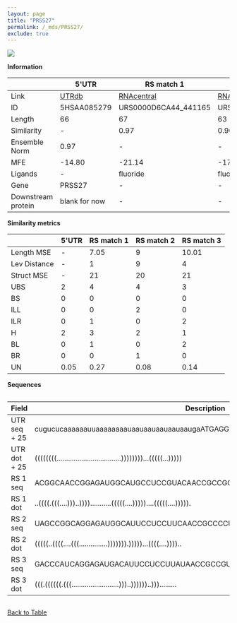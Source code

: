 ```yaml
---
layout: page
title: "PRSS27"
permalink: /_mds/PRSS27/
exclude: true
---
```




![](../../alns_9.28.22/aln_5HSAA085279_1.000.png?raw=true)


**Information**

| | 5'UTR       | RS match 1   | RS match 2  | RS match 3 |
| ---- | ----------- | ----------- | ----------- | ----------- |
| Link | <a href="http://utrdb.ba.itb.cnr.it/getutr/5HSAA085279/1" target="_blank" rel="noopener noreferrer">UTRdb</a>   | <a href="https://rnacentral.org/rna/URS0000D6CA44/441165" target="_blank" rel="noopener noreferrer">RNAcentral</a>     |<a href="https://rnacentral.org/rna/URS0000BE39F9/381754" target="_blank" rel="noopener noreferrer">RNAcentral</a>  | <a href="https://rnacentral.org/rna/URS0000C431E8/1239307" target="_blank" rel="noopener noreferrer">RNAcentral</a>   |
| ID | 5HSAA085279     | URS0000D6CA44_441165     | URS0000BE39F9_381754     | URS0000C431E8_1239307     |
| Length | 66     |  67    | 63   |  64    |
| Similarity | - | 0.97 | 0.96 | 0.97 |
| Ensemble Norm | 0.97 | - | - | - |
| MFE | -14.80 | -21.14 | -17.63 | -9.73 |
| Ligands | - | fluoride | fluoride | fluoride |
| Gene | PRSS27 | - | - | - |
| Downstream protein | blank for now    |    -    | -  | - |


**Similarity metrics**

| | 5'UTR       | RS match 1   | RS match 2  | RS match 3 |
| ---- | ----------- | ----------- | ----------- | ----------- |
| Length MSE | - | 7.05 | 9 | 10.01 |
| Lev Distance | - | 1 | 9 | 4 |
| Struct MSE | - | 21 | 20 | 21 |
| UBS| 2 | 4 | 4 | 3 |
| BS | 0 | 0 | 0 | 0 |
| ILL | 0 | 0 | 2 | 0 |
| ILR | 0 | 1 | 0 | 2 |
| H | 2 | 3 | 2 | 1 |
| BL | 0 | 1 | 0 | 2 |
| BR | 0 | 0 | 1 | 0 |
| UN | 0.05 | 0.27 | 0.08 | 0.14 |

**Sequences**


<div style="overflow-x:auto;">

<table>
<colgroup>
<col width="30%" />
<col width="70%" />
</colgroup>
<thead>
<tr class="header">
<th>Field</th>
<th>Description</th>
</tr>
</thead>
<tbody>
<tr>
<td markdown="span">UTR seq + 25 </td>
<td markdown="span"> cugucucaaaaaauuaaaaaaaauaauaauaauaauaaugaATGAGGCGGCCGGCGGCGGTGCCGC </td>
</tr>
<tr>
<td markdown="span">UTR dot + 25  </td>
<td markdown="span"> ((((((((..................................))))))))...(((((...)))))
</td>
</tr>


<tr>
<td markdown="span">RS 1 seq </td>
<td markdown="span"> ACGGCAACCGGAGAUGGCAUGCCUCCGUACAACCGCCGGCGAGCCGGCUGAUGAUGCCUACGCGUUC
</td>
</tr>


<tr>
<td markdown="span">RS 1 dot </td>
<td markdown="span"> ..((((.(((....)))..))))...........(((((....)))))....(((((....))))).
</td>
</tr>


<tr>
<td markdown="span">RS 2 seq </td>
<td markdown="span"> UAGCCGGCAGGAGAUGGCAUUCCUCCUUCAACCGCCCCUGGGGCUGAUGAUGCCUACGCAUGA
</td>
</tr>


<tr>
<td markdown="span">RS 2 dot </td>
<td markdown="span"> (((((..((((....(((...............))))))).)))))...((((....))))..
</td>
</tr>


<tr>
<td markdown="span">RS 3 seq </td>
<td markdown="span"> GACCCAUCAGGAGAUGACAUUCCUCCUUAUAACCGCCGUUCUGGCUGAUGAUGUCUACGUUCGC
</td>
</tr>


<tr>
<td markdown="span">RS 3 dot </td>
<td markdown="span"> (((.((((((.(((.........................)))..))))))..))).........
</td>
</tr>

</tbody>
</table>


</div>


[Back to Table](../../display)
